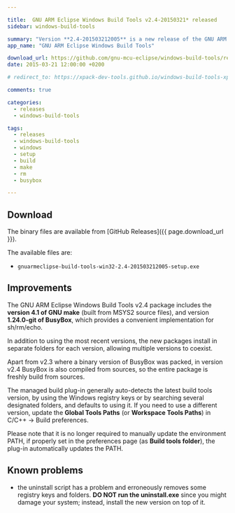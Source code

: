 ```yaml
---

title:  GNU ARM Eclipse Windows Build Tools v2.4-20150321* released
sidebar: windows-build-tools

summary: "Version **2.4-201503212005** is a new release of the GNU ARM Eclipse Windows Build Tools."
app_name: "GNU ARM Eclipse Windows Build Tools"

download_url: https://github.com/gnu-mcu-eclipse/windows-build-tools/releases/tag/v2.4/
date: 2015-03-21 12:00:00 +0200

# redirect_to: https://xpack-dev-tools.github.io/windows-build-tools-xpack/blog/2015/03/21/windows-build-tools-v2.4-20150321-released/

comments: true

categories:
  - releases
  - windows-build-tools

tags:
  - releases
  - windows-build-tools
  - windows
  - setup
  - build
  - make
  - rm
  - busybox

---
```


## Download

The binary files are available from [GitHub Releases]({{ page.download_url }}).

The available files are:

* `gnuarmeclipse-build-tools-win32-2.4-201503212005-setup.exe`

## Improvements

The GNU ARM Eclipse Windows Build Tools v2.4 package includes the **version 4.1 of GNU make** (built from MSYS2 source files), and version **1.24.0-git of BusyBox**, which provides a convenient implementation for sh/rm/echo.

In addition to using the most recent versions, the new packages install in separate folders for each version, allowing multiple versions to coexist.

Apart from v2.3 where a binary version of BusyBox was packed, in version v2.4 BusyBox is also compiled from sources, so the entire package is freshly build from sources.

The managed build plug-in generally auto-detects the latest build tools version, by using the Windows registry keys or by searching several designated folders, and defaults to using it. If you need to use a different version, update the **Global Tools Paths** (or **Workspace Tools Paths**) in C/C++ → Build preferences.

Please note that it is no longer required to manually update the environment PATH, if properly set in the preferences page (as **Build tools folder**), the plug-in automatically updates the PATH.

## Known problems

* the uninstall script has a problem and erroneously removes some registry keys and folders. **DO NOT run the uninstall.exe** since you might damage your system; instead, install the new version on top of it.
